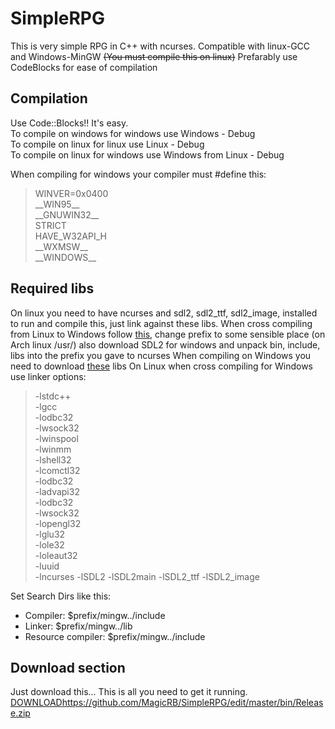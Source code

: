 # SimpleRPG

This is very simple RPG in C++ with ncurses. Compatible with linux-GCC and Windows-MinGW ~~(You must compile this on linux)~~
Prefarably use CodeBlocks for ease of compilation

## Compilation

Use Code::Blocks!! It's easy.  
To compile on windows for windows use Windows - Debug  
To compile on linux for linux use Linux - Debug  
To compile on linux for windows use Windows from Linux - Debug

When compiling for windows your compiler must #define this:
>WINVER=0x0400  
\_\_WIN95\_\_  
\_\_GNUWIN32\_\_  
STRICT  
HAVE_W32API_H  
\_\_WXMSW\_\_  
\_\_WINDOWS\_\_  


## Required libs

On linux you need to have ncurses and sdl2, sdl2_ttf, sdl2_image, installed to run and compile this, just link against these libs.
When cross compiling from Linux to Windows follow [this](https://sourceforge.net/p/mingw-w64/wiki2/NCurses/), change prefix to some sensible place (on Arch linux /usr/) also download SDL2 for windows and unpack bin, include, libs into the prefix you gave to ncurses
When compiling on Windows you need to download [these](https://62.168.71.236/SimpleRPG/req_libs.rar) libs 
On Linux when cross compiling for Windows use linker options:
> -lstdc++  
-lgcc  
-lodbc32  
-lwsock32  
-lwinspool  
-lwinmm  
-lshell32  
-lcomctl32  
-lodbc32  
-ladvapi32  
-lodbc32  
-lwsock32  
-lopengl32  
-lglu32  
-lole32  
-loleaut32  
-luuid  
-lncurses
-lSDL2
-lSDL2main
-lSDL2_ttf
-lSDL2_image

Set Search Dirs like this:
* Compiler: $prefix/mingw../include
* Linker: $prefix/mingw../lib
* Resource compiler: $prefix/mingw../include

## Download section
Just download this... This is all you need to get it running. [DOWNLOAD]()https://github.com/MagicRB/SimpleRPG/edit/master/bin/Release.zip
